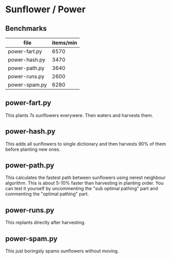 # Sunflower / Power


## Benchmarks
| file          | items/min |
| ------------- | --------- |
| power-fart.py |      6570 |
| power-hash.py |      3470 |
| power-path.py |      3640 |
| power-runs.py |      2600 |
| power-spam.py |      6280 |


## power-fart.py
This plants 7s sunflowers everywere. Then waters and harvests them.

## power-hash.py
This adds all sunflowers to single dictionary and then harvests 90% of them before planting new ones.

## power-path.py
This calculates the fastest path between sunflowers using nerest neighbour algorithm. This is about 5-10% faster than harvesting in planting order. You can test it yourself by uncommenting the "sub optimal pathing" part and commenting the "optimal pathing" part.

## power-runs.py
This replants directly after harvesting.

## power-spam.py
This just boringsly spams sunflowers without moving.
